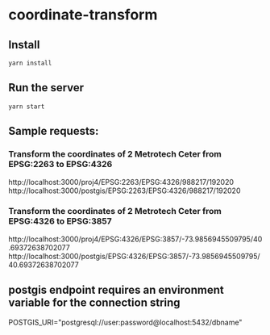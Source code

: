 # coordinate-transform

## Install

`yarn install`

## Run the server

`yarn start`

## Sample requests:

### Transform the coordinates of 2 Metrotech Ceter from EPSG:2263 to EPSG:4326
http://localhost:3000/proj4/EPSG:2263/EPSG:4326/988217/192020
http://localhost:3000/postgis/EPSG:2263/EPSG:4326/988217/192020

### Transform the coordinates of 2 Metrotech Ceter from EPSG:4326 to EPSG:3857
http://localhost:3000/proj4/EPSG:4326/EPSG:3857/-73.9856945509795/40.69372638702077
http://localhost:3000/postgis/EPSG:4326/EPSG:3857/-73.9856945509795/40.69372638702077

## postgis endpoint requires an environment variable for the connection string

POSTGIS_URI="postgresql://user:password@localhost:5432/dbname"